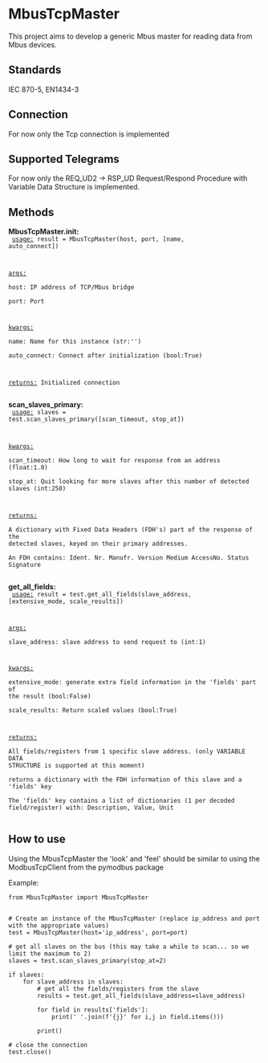 # MbusTcpMaster
This project aims to develop a generic Mbus master for reading data from Mbus devices.

## Standards
IEC 870-5, EN1434-3

## Connection
For now only the Tcp connection is implemented

## Supported Telegrams
For now only the REQ_UD2 → RSP_UD Request/Respond Procedure with Variable Data Structure is implemented.

## Methods
**MbusTcpMaster.__init__:**   
<code>
<ins>usage:</ins> result = MbusTcpMaster(host, port, [name, auto_connect])  

<ins>args:</ins>  
host: IP address of TCP/Mbus bridge  
port: Port 

<ins>kwargs:</ins>  
name: Name for this instance (str:'')  
auto_connect: Connect after initialization (bool:True)  

<ins>returns:</ins>  Initialized connection    
</code>



**scan_slaves_primary:**  
<code>
<ins>usage:</ins> slaves = test.scan_slaves_primary([scan_timeout, stop_at])  
 
<ins>kwargs:</ins>  
scan_timeout: How long to wait for response from an address (float:1.0)	 
stop_at: Quit looking for more slaves after this number of detected slaves (int:250)  

<ins>returns:</ins>   
A dictionary with Fixed Data Headers (FDH's) part of the response of the detected slaves, keyed on their primary addresses.  
An FDH contains: Ident. Nr. Manufr. Version Medium AccessNo. Status Signature  
</code>

**get_all_fields:**  
<code>
<ins>usage:</ins> result = test.get_all_fields(slave_address, [extensive_mode, scale_results])  

<ins>args:</ins>  
slave_address: slave address to send request to (int:1)  

<ins>kwargs:</ins>  
extensive_mode: generate extra field information in the 'fields' part of the result (bool:False)  
scale_results: Return scaled values (bool:True)  

<ins>returns:</ins>  
All fields/registers from 1 specific slave address. (only VARIABLE DATA STRUCTURE is supported at this moment)  
returns a dictionary with the FDH information of this slave and a 'fields' key  
The 'fields' key contains a list of dictionaries (1 per decoded field/register) with: Description, Value, Unit  
</code>

## How to use
Using the MbusTcpMaster the 'look' and 'feel' should be similar to using the ModbusTcpClient from the pymodbus package

Example:

```
from MbusTcpMaster import MbusTcpMaster


# Create an instance of the MbusTcpMaster (replace ip_address and port with the appropriate values)
test = MbusTcpMaster(host='ip_address', port=port)

# get all slaves on the bus (this may take a while to scan... so we limit the maximum to 2)
slaves = test.scan_slaves_primary(stop_at=2)

if slaves:
    for slave_address in slaves:
        # get all the fields/registers from the slave
        results = test.get_all_fields(slave_address=slave_address)
        
        for field in results['fields']:
            print(' '.join(f'{j}' for i,j in field.items()))
            
        print()

# close the connection
test.close()

```

